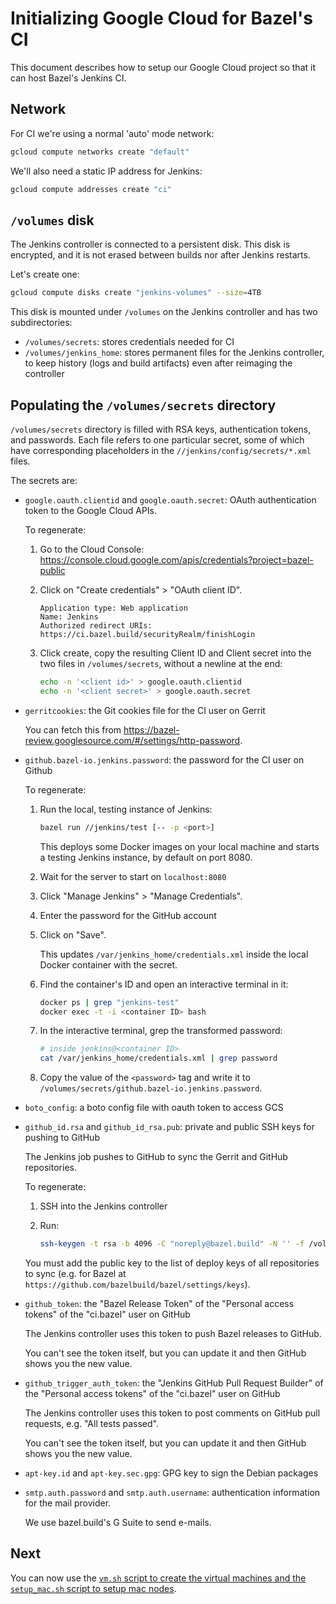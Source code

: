 # Initializing Google Cloud for Bazel's CI

This document describes how to setup our Google Cloud project so that it can
host Bazel's Jenkins CI.

## Network

For CI we're using a normal 'auto' mode network:

```bash
gcloud compute networks create "default"
```

We'll also need a static IP address for Jenkins:

```bash
gcloud compute addresses create "ci"
```

## `/volumes` disk

The Jenkins controller is connected to a persistent disk. This disk is
encrypted, and it is not erased between builds nor after Jenkins restarts.

Let's create one:

```bash
gcloud compute disks create "jenkins-volumes" --size=4TB
```

This disk is mounted under `/volumes` on the Jenkins controller and has two
subdirectories:

*   `/volumes/secrets`: stores credentials needed for CI
*   `/volumes/jenkins_home`: stores permanent files for the Jenkins controller,
    to keep history (logs and build artifacts) even after reimaging the
    controller

## Populating the `/volumes/secrets` directory

`/volumes/secrets` directory is filled with RSA keys, authentication tokens, and
passwords. Each file refers to one particular secret, some of which have
corresponding placeholders in the `//jenkins/config/secrets/*.xml` files.

The secrets are:

*   `google.oauth.clientid` and `google.oauth.secret`: OAuth authentication
    token to the Google Cloud APIs.

    To regenerate:

    1.  Go to the Cloud Console:
        https://console.cloud.google.com/apis/credentials?project=bazel-public

    2.  Click on "Create credentials" > "OAuth client ID".

        ```text
        Application type: Web application
        Name: Jenkins
        Authorized redirect URIs: https://ci.bazel.build/securityRealm/finishLogin
        ```

    3.  Click create, copy the resulting Client ID and Client secret into the
        two files in `/volumes/secrets`, without a newline at the end:

        ```sh
        echo -n '<client id>' > google.oauth.clientid
        echo -n '<client secret>' > google.oauth.secret
        ```

*   `gerritcookies`: the Git cookies file for the CI user on Gerrit

    You can fetch this from
    https://bazel-review.googlesource.com/#/settings/http-password.

*   `github.bazel-io.jenkins.password`: the password for the CI user on Github

    To regenerate:

    1.  Run the local, testing instance of Jenkins:

        ```sh
        bazel run //jenkins/test [-- -p <port>]
        ```

        This deploys some Docker images on your local machine and starts a
        testing Jenkins instance, by default on port 8080.

    2.  Wait for the server to start on `localhost:8080`
    3.  Click "Manage Jenkins" > "Manage Credentials".
    4.  Enter the password for the GitHub account
    5.  Click on "Save".

        This updates `/var/jenkins_home/credentials.xml` inside
        the local Docker container with the secret.

    6.  Find the container's ID and open an interactive terminal in it:

        ```sh
        docker ps | grep "jenkins-test"
        docker exec -t -i <container ID> bash
        ```

    7.  In the interactive terminal, grep the transformed password:

        ```sh
        # inside jenkins@<container ID>
        cat /var/jenkins_home/credentials.xml | grep password
        ```

    8.  Copy the value of the `<password>` tag and write it to
        `/volumes/secrets/github.bazel-io.jenkins.password`.

*   `boto_config`: a boto config file with oauth token to access GCS

*   `github_id.rsa` and `github_id_rsa.pub`: private and public SSH keys for
    pushing to GitHub

    The Jenkins job pushes to GitHub to sync the Gerrit and GitHub
    repositories.

    To regenerate:

    1.  SSH into the Jenkins controller
    2.  Run:

        ```sh
        ssh-keygen -t rsa -b 4096 -C "noreply@bazel.build" -N '' -f /volumes/secrets/github_id_rsa
        ```

    You must add the public key to the list of deploy keys of all repositories
    to sync (e.g. for Bazel at `https://github.com/bazelbuild/bazel/settings/keys`).

*   `github_token`: the "Bazel Release Token" of the "Personal access tokens"
    of the "ci.bazel" user on GitHub

    The Jenkins controller uses this token to push Bazel releases to GitHub.

    You can't see the token itself, but you can update it and then GitHub
    shows you the new value.

*   `github_trigger_auth_token`: the "Jenkins GitHub Pull Request Builder" of
    the "Personal access tokens" of the "ci.bazel" user on GitHub

    The Jenkins controller uses this token to post comments on GitHub pull
    requests, e.g. "All tests passed".

    You can't see the token itself, but you can update it and then GitHub
    shows you the new value.

*   `apt-key.id` and `apt-key.sec.gpg`: GPG key to sign the Debian packages

*   `smtp.auth.password` and `smtp.auth.username`: authentication information
    for the mail provider.

    We use bazel.build's G Suite to send e-mails.

## Next

You can now use the [`vm.sh` script to create the virtual machines and the
`setup_mac.sh` script to setup mac nodes](machines.md).
